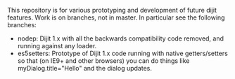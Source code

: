 This repository is for various prototyping and development of future dijit features.  Work is on branches, not in master.  In particular see the following branches:

   - nodep: Dijit 1.x with all the backwards compatibility code removed, and running against any loader.
   - es5setters: Prototype of Dijit 1.x code running with native getters/setters so that (on IE9+ and other browsers) you can do things like myDialog.title="Hello" and the dialog updates.
